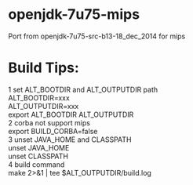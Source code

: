 # openjdk-7u75-mips
Port from openjdk-7u75-src-b13-18_dec_2014 for mips

# Build Tips:
1 set ALT_BOOTDIR and ALT_OUTPUTDIR path  
ALT_BOOTDIR=xxx  
ALT_OUTPUTDIR=xxx  
export ALT_BOOTDIR ALT_OUTPUTDIR  
2 corba not support mips  
export BUILD_CORBA=false  
3 unset JAVA_HOME and CLASSPATH  
unset JAVA_HOME  
unset CLASSPATH  
4 build command  
make 2>&1 | tee $ALT_OUTPUTDIR/build.log  
